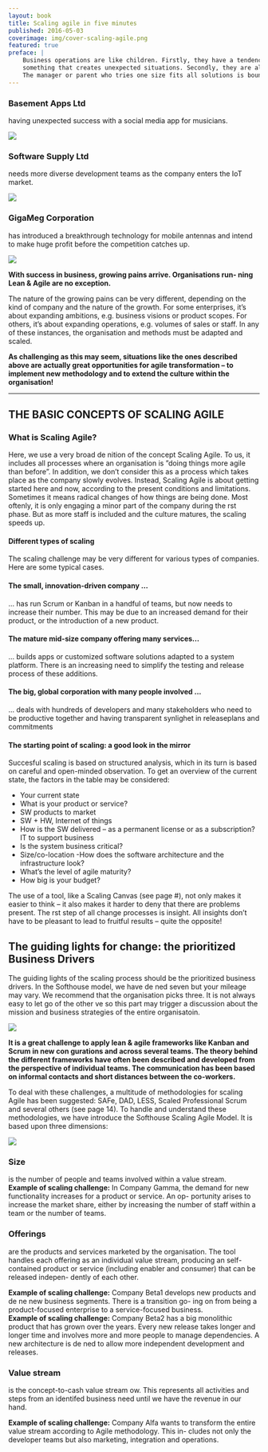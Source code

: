 ```yaml
---
layout: book
title: Scaling agile in five minutes
published: 2016-05-03
coverimage: img/cover-scaling-agile.png
featured: true 
preface: |
    Business operations are like children. Firstly, they have a tendency to grow 
    something that creates unexpected situations. Secondly, they are all different. 
    The manager or parent who tries one size fits all solutions is bound to fail.
---
```


### Basement Apps Ltd 
having unexpected success with a social media app for musicians.  

![](../img/the-scaling-problem-0.png)

### Software Supply Ltd 
needs more diverse development teams as the company enters the IoT market.

![](../img/the-scaling-problem.png)

### GigaMeg Corporation
has introduced a breakthrough technology for mobile antennas and intend 
to make huge profit before the competition catches up.  

![](../img/the-scaling-problem-2.png)

**With success in business, growing pains arrive. Organisations run- ning Lean & Agile are no exception.**

The nature of the growing pains can be very different, depending on the kind of company and the nature of the growth. 
For some enterprises, it’s about expanding ambitions, e.g. business visions or product scopes. For others, it’s about 
expanding operations, e.g. volumes of sales or staff. In any of these instances, the organisation and methods must be 
adapted and scaled.

**As challenging as this may seem, situations like the ones described above are actually great opportunities for agile 
transformation – to implement new methodology and to extend the culture within the organisation!**

-------

## THE BASIC CONCEPTS OF SCALING AGILE

### What is Scaling Agile?

Here, we use a very broad de nition of the concept Scaling Agile. 
To us, it includes all processes where an organisation is ”doing 
things more agile than before”. In addition, we don’t consider 
this as a process which takes place as the company slowly evolves. 
Instead, Scaling Agile is about getting started here and now, according 
to the present conditions and limitations. Sometimes it means radical 
changes of how things are being done. Most oftenly, it is only engaging 
a minor part of the company during the  rst phase. But as more staff is 
included and the culture matures, the scaling speeds up.

#### Different types of scaling

The scaling challenge may be very different for various types of companies. 
Here are some typical cases.

#### The small, innovation-driven company ...

... has run Scrum or Kanban in a handful of teams, but now needs to 
increase their number. This may be due to an increased demand 
for their product, or the introduction of a new product.

#### The mature mid-size company offering many services...

... builds apps or customized software solutions adapted to a system platform. 
There is an increasing need to simplify the testing and release process of these 
additions.

#### The big, global corporation with many people involved ...

... deals with hundreds of developers and many stakeholders who need to 
be productive together and having transparent synlighet in releaseplans and commitments 

#### The starting point of scaling: a good look in the mirror

Succesful scaling is based on structured analysis, which in its turn is based 
on careful and open-minded observation. To get an overview of the current state, 
the factors in the table may be considered:

- Your current state
- What is your product or service?
- SW products to market
- SW + HW, Internet of things
- How is the SW delivered – as a permanent license or as a subscription? IT to support business
- Is the system business critical?
- Size/co-location
-How does the software architecture and the infrastructure look?
- What’s the level of agile maturity?
- How big is your budget?

The use of a tool, like a Scaling Canvas (see page #), not only makes it easier to think – it 
also makes it harder to deny that there are problems present. The  rst step of all change 
processes is insight. All insights don’t have to be pleasant to lead to fruitful results – quite 
the opposite!

## The guiding lights for change: the prioritized Business Drivers

The guiding lights of the scaling process should be the prioritized business drivers. In the Softhouse model, 
we have de ned seven but your mileage may vary. We recommend that the organisation picks three. It is not 
always easy to let go of the other  ve so this part may trigger a discussion about the mission and business 
strategies of the entire organisatoin.

![](../img/scaling-drivers.png)

**It is a great challenge to apply lean & agile frameworks like Kanban and Scrum in new con gurations 
and across several teams. The theory behind the different frameworks have often been described and 
developed from the perspective of individual teams. The communication has been based on informal contacts 
and short distances between the co-workers.**

To deal with these challenges, a multitude of methodologies for scaling Agile has been suggested: SAFe, DAD, 
LESS, Scaled Professional Scrum and several others (see page 14). To handle and understand these methodologies, 
we have introduce the Softhouse Scaling Agile Model. It is based upon three dimensions:

![](../img/scaling-model.png)

### Size
is the number of people and teams involved within a value stream.  
**Example of scaling challenge:** In Company Gamma, the demand for new functionality increases 
for a product or service. An op- portunity arises to increase the market share, either by increasing 
the number of staff within a team or the number of teams.

### Offerings
are the products and services marketed by the organisation. The tool handles each offering as 
an individual value stream, producing an self- contained product or service (including enabler 
and consumer) that can be released indepen- dently of each other.

**Example of scaling challenge:** Company Beta1 develops new products and de ne new business segments. 
There is a transition go- ing on from being a product-focused enterprise to a service-focused business.  
**Example of scaling challenge:** Company Beta2 has a big monolithic product that has grown over the years. 
Every new release takes longer and longer time and involves more and more people to manage dependencies. 
A new architecture is de ned to allow more independent development and releases.

  
### Value stream
is the concept-to-cash value stream  ow. This represents all activities and steps 
from an identifed business need until we have the revenue in our hand.

**Example of scaling challenge:** Company Alfa wants to transform the entire value 
stream according to Agile methodology. This in- cludes not only the developer teams 
but also marketing, integration and operations.